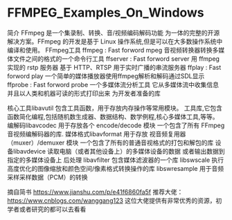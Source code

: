 # FFMPEG_Examples_On_Windows
简介
FFmpeg 是一个集录制、转换、音/视频编码解码功能 为一体的完整的开源解决方案。FFmpeg 的开发是基于 Linux 操作系统,但是可以在大多数操作系统中编译和使用。
FFmpeg工具
ffmpeg : Fast forword mpeg
音视频转换器转换多媒体文件之间的格式的一个命令行工具
ffserver : Fast forword server
用 ffmpeg 实现的 rstp 服务器 基于 HTTP、RTSP 用于实时广播的串流服务器
ffplay : Fast forword play
一个简单的媒体播放器使用ffmpeg解析和解码通过SDL显示
ffprobe : Fast forword probe
一个多媒体流分析工具 它从多媒体流中收集信息 并且以人类和机器可读的形式打印出来
为开发者准备的库

核心工具libavutil
包含工具函数，用于存放内存操作等常用模块。
工具库,它包含函数简化编程,包括随机数生成器、数据结构、数学例程,核心多媒体工具,等等。
编解码libavcodec
用于存放各个 encode/decode 模块
一个包含了所有 FFmpeg 音视频编解码器的库.
媒体格式libavformat
用于存放 视音频复用器（muxer）/demuxer 模块
一个包含了所有的普通音视格式的打包和解包的库
设备libavdevice
读取电脑（或者其他设备上）的多媒体设备的数据 或者输出数据到指定的多媒体设备上
后处理
libavfilter
包含媒体滤波器的一个库
libswscale
执行高度优化的图像缩放和颜色空间/像素格式转换操作的库
libswresample
用于音频采样采样数据（PCM）的转换

摘自简书 https://www.jianshu.com/p/e41f6860fa5f
推荐大佬：https://www.cnblogs.com/wanggang123 这位大佬提供有非常优秀的资源，初学者或者研究的都可以去看看
